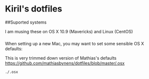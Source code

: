 # Kiril's dotfiles


##Suported systems

I am musing these on OS X 10.9 (Mavericks) and Linux (CentOS)

###
When setting up a new Mac, you may want to set some sensible OS X defaults:

This is very trimmed down version of Mathias's defaults  https://github.com/mathiasbynens/dotfiles/blob/master/.osx

```bash
./.osx
```
